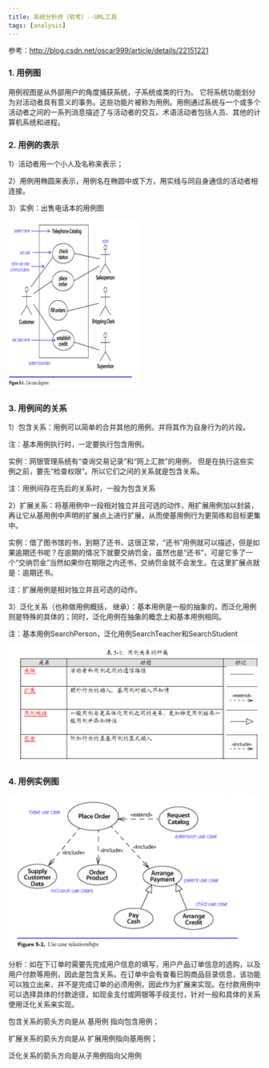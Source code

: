 ```yaml
---
title: 系统分析师（软考）--UML工具
tags: [analysis]
---
```


参考：http://blog.csdn.net/oscar999/article/details/22151221

### 1. 用例图

用例视图是从外部用户的角度捕获系统，子系统或类的行为。 它将系统功能划分为对活动者具有意义的事务。这些功能片被称为用例。用例通过系统与一个或多个活动者之间的一系列消息描述了与活动者的交互。术语活动者包括人员、其他的计算机系统和进程。

### 2. 用例的表示

1）活动者用一个小人及名称来表示；

2）用例用椭圆来表示，用例名在椭圆中或下方，用实线与同自身通信的活动者相连接。

3）实例：出售电话本的用例图

![](/images/other/data-analysis/uml-usecase.png)

### 3. 用例间的关系

1）包含关系：用例可以简单的合并其他的用例，并将其作为自身行为的片段。

注：基本用例执行时，一定要执行包含用例。

实例：网银管理系统有“查询交易记录”和“网上汇款”的用例， 但是在执行这些实例之前，要先“检查权限”。所以它们之间的关系就是包含关系。

注：用例间存在先后的关系时，一般为包含关系

2）扩展关系：将基用例中一段相对独立并且可选的动作，用扩展用例加以封装，再让它从基用例中声明的扩展点上进行扩展，从而使基用例行为更简练和目标更集中。

实例：借了图书馆的书，到期了还书，这很正常，“还书”用例就可以描述，但是如果逾期还书呢？在逾期的情况下就要交纳罚金，虽然也是“还书”，可是它多了一个“交纳罚金”当然如果你在期限之内还书，交纳罚金就不会发生。在这里扩展点就是：逾期还书。

注：扩展用例是相对独立并且可选的动作。

3）泛化关系（也称做用例概括， 继承）：基本用例是一般的抽象的，而泛化用例则是特殊的具体的；同时，泛化用例在抽象的概念上和基本用例相同。

注：基本用例SearchPerson，泛化用例SearchTeacher和SearchStudent

![](/images/other/data-analysis/uml-usecase-relation.png)

### 4. 用例实例图

![](/images/other/data-analysis/uml-usecase-example.png)

分析：如在下订单时需要先完成用户信息的填写，用户产品订单信息的选购，以及用户付款等用例，因此是包含关系。在订单中会有查看已购商品目录信息，该功能可以独立出来，并不是完成订单的必须用例，因此作为扩展来实现。在付款用例中可以选择具体的付款途径，如现金支付或网银等手段支付，针对一般和具体的关系使用泛化关系来实现。

包含关系的箭头方向是从 基用例 指向包含用例；

扩展关系的箭头方向是从 扩展用例指向基用例；

泛化关系的箭头方向是从子用例指向父用例